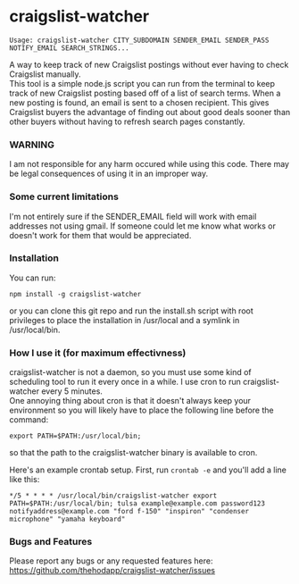 craigslist-watcher
==================
 
```
Usage: craigslist-watcher CITY_SUBDOMAIN SENDER_EMAIL SENDER_PASS NOTIFY_EMAIL SEARCH_STRINGS...
```

A way to keep track of new Craigslist postings without ever having to check Craigslist manually.  
This tool is a simple node.js script you can run from the terminal to keep track of new Craigslist posting based off of a list of search terms. When a new posting is found, an email is sent to a chosen recipient. This gives Craigslist buyers the advantage of finding out about good deals sooner than other buyers without having to refresh search pages constantly.

### WARNING

I am not responsible for any harm occured while using this code. There may be legal consequences of using it in an improper way.

### Some current limitations

I'm not entirely sure if the SENDER_EMAIL field will work with email addresses not using gmail. If someone could let me know what works or doesn't work for them that would be appreciated.

### Installation

You can run:

```
npm install -g craigslist-watcher
```

or you can clone this git repo and run the install.sh script with root privileges to place the installation in /usr/local and a symlink in /usr/local/bin.

### How I use it (for maximum effectivness)

craigslist-watcher is not a daemon, so you must use some kind of scheduling tool to run it every once in a while. I use cron to run craigslist-watcher every 5 minutes.  
One annoying thing about cron is that it doesn't always keep your environment so you will likely have to place the following line before the command:
```
export PATH=$PATH:/usr/local/bin;
```
so that the path to the craigslist-watcher binary is available to cron.

Here's an example crontab setup. First, run ```crontab -e``` and you'll add a line like this:

```
*/5 * * * * /usr/local/bin/craigslist-watcher export PATH=$PATH:/usr/local/bin; tulsa example@example.com password123 notifyaddress@example.com "ford f-150" "inspiron" "condenser microphone" "yamaha keyboard"
```

### Bugs and Features

Please report any bugs or any requested features here:  
https://github.com/thehodapp/craigslist-watcher/issues
